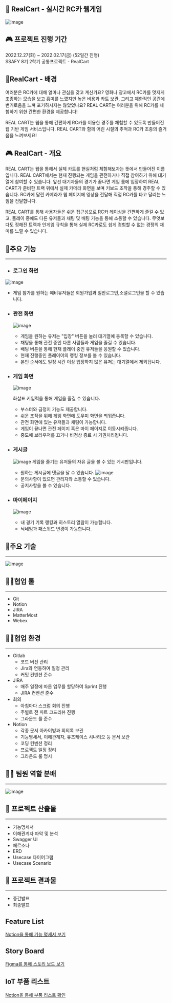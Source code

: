 ## 🚗 RealCart - 실시간 RC카 웹게임

![image](docs/img/realcartBanner.png)

## :video_game: 프로젝트 진행 기간

2022.12.27(화) ~ 2022.02.17(금) (52일간 진행)  
SSAFY 8기 2학기 공통프로젝트 - RealCart

## :electric_plug:RealCart - 배경

여러분은 RC카에 대해 얼마나 관심을 갖고 계신가요? 영화나 광고에서 RC카를 멋지게 조종하는 모습을 보고 흥미를 느꼈지만 높은 비용과 카트 보관, 그리고 제한적인 공간에 번거로움을 느껴 포기하시지는 않았었나요? REAL CART는 여러분을 위해 RC카를 체험하기 위한 간편한 환경을 제공합니다!

REAL CART는 웹을 통해 간편하게 RC카를 이용한 경주를 체험할 수 있도록
만들어진 웹 기반 게임 서비스입니다. REAL CART와 함께 어린 시절의 추억과 RC카 조종의 즐거움을 느껴보세요!

## :video_game: RealCart - 개요

REAL CART는 웹을 통해서 실제 카트를 현실처럼 체험해보자는 뜻에서 만들어진 이름입니다.
REAL CART에서는 현재 진행되는 게임을 관전하거나 직접 참여하기 위해 대기열에 참여할 수 있습니다.
앞선 대기자들의 경기가 끝나면 게임 룸에 입장하여 REAL CART가 준비한 트랙 위에서 실제 카메라 화면을 보며 키보드 조작을 통해 경주할 수 있습니다.
RC카에 달린 카메라가 웹 페이지에 영상을 전달해 직접 RC카를 타고 달리는 느낌을 전달합니다.

REAL CART를 통해 사용자들은 쉬운 접근성으로 RC카 레이싱을 간편하게 즐길 수 있고, 플레이 중에도 다른 유저들과 채팅 및 배팅 기능을 통해 소통할 수 있습니다. 무엇보다도 정해진 트랙과 인게임 규칙을 통해 실제 RC카로도 쉽게 경험할 수 없는 경쟁의 재미를 느낄 수 있습니다.

## :triangular_flag_on_post:주요 기능

---

- ### 로그인 화면
  
![image](docs/img/login.jpg)
  
  - 게임 참가를 원하는 예비유저들은 회원가입과 일반로그인,소셜로그인을 할 수 있습니다.
    
- ### 관전 화면
  
  ![image](docs/img/spect.jpg)
  - 게임을 원하는 유저는 "입장" 버튼을 눌러 대기열에 등록할 수 있습니다.
  - 채팅을 통해 관전 중인 다른 사람들과 게임을 즐길 수 있습니다.
  - 배팅 버튼을 통해 현재 플레이 중인 유저들을 응원할 수 있습니다.
  - 현재 진행중인 플레이어의 랭킹 정보를 볼 수 있습니다.
  - 본인 순서에도 일정 시간 이상 입장하지 않은 유저는 대기열에서 제외됩니다.
- ### 게임 화면
  
  ![image](docs/img/play.jpg)
  
  화살표 키입력을 통해 게임을 즐길 수 있습니다.
  - 부스터와 급정지 기능도 제공합니다.
  - 쉬운 조작을 위해 게임 화면에 도우미 화면을 띄워줍니다.
  - 관전 화면에 있는 유저들과 채팅이 가능합니다.
  - 게임이 끝나면 관전 페이지 혹은 마이 페이지로 이동시켜줍니다.
  - 중도에 브라우저를 끄거나 비정상 종료 시 기권처리됩니다.
- ### 게시글
  
  ![image](docs/img/board.jpg)
  게임을 즐기는 유저들의 자유 글을 볼 수 있는 게시판입니다.
  
  - 원하는 게시글에 댓글을 달 수 있습니다.
  ![image](docs/img/comment.png)
  - 문의사항이 있으면 관리자와 소통할 수 있습니다.
  - 공지사항을 볼 수 있습니다.
- ### 마이페이지
  
  ![image](docs/img/mypage.jpg)
  
  - 내 경기 기록 랭킹과 히스토리 열람이 가능합니다.
  - 닉네임과 패스워드 변경이 가능합니다.

## :triangular_flag_on_post:주요 기술

---

![image](docs/img/mainTech.png)

## :ok_man:협업 툴

---

- Git
- Notion
- JIRA
- MatterMost
- Webex

## :ok_man:협업 환경

---

- Gitlab
  - 코드 버전 관리
  - Jira와 연동하여 일정 관리
  - 커밋 컨벤션 준수
- JIRA
  - 매주 일정에 따른 업무를 할당하여 Sprint 진행
  - JIRA 컨벤션 준수
- 회의
  - 아침마다 스크럼 회의 진행
  - 주별로 전 파트 코드리뷰 진행
  - 그라운드 룰 준수
- Notion
  - 각종 문서 아카이빙과 회의록 보관
  - 기능명세서, 이해관계자, 유즈케이스 시나리오 등 문서 보관
  - 코딩 컨벤션 정리
  - 프로젝트 일정 정리
  - 그라운드 룰 명시

## :ok_man: 팀원 역할 분배

---

![image](docs/img/role.png)

## :triangular_flag_on_post: 프로젝트 산출물

---

- 기능명세서
- 이해관계자 파악 및 분석
- Swagger UI
- 페르소나
- ERD
- Usecase 다이어그램
- Usecase Scenario

## :triangular_flag_on_post: 프로젝트 결과물

---

- 중간발표
- 최종발표

## Feature List

[Notion을 통해 기능 명세서 보기](https://www.notion.so/de1148f40e74493783cc73845632d09b?v=8046b25805fd4c47a241250a2f666c6f)

## Story Board

[Figma를 통해 스토리 보드 보기](https://www.figma.com/file/1CsDSrPjOCgIbFrGzz7rXX/SSAFY-%EA%B3%B5%ED%86%B5-PJT?node-id=0%3A1&t=x31VtcYOxlJEJpVD-0)

## IoT 부품 리스트

[Notion을 통해 부품 리스트 확인](https://www.notion.so/fa3c1da26ae44478a8a88b7f401fdb9d)
